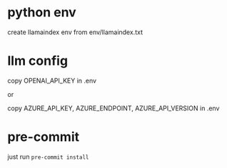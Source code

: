 # python env

create llamaindex env from env/llamaindex.txt

# llm config

copy OPENAI_API_KEY in .env

or

copy AZURE_API_KEY, AZURE_ENDPOINT, AZURE_API_VERSION in .env

# pre-commit

just run `pre-commit install`